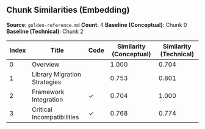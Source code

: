 ## Chunk Similarities (Embedding)

**Source**: `golden-reference.md`
**Count**: 4
**Baseline (Conceptual)**: Chunk 0
**Baseline (Technical)**: Chunk 2

| Index | Title | Code | Similarity (Conceptual) | Similarity (Technical) |
|-------|-------|------|-------------------------|------------------------|
| 0 | Overview |  | 1.000 | 0.704 |
| 1 | Library Migration Strategies |  | 0.753 | 0.801 |
| 2 | Framework Integration | ✓ | 0.704 | 1.000 |
| 3 | Critical Incompatibilities | ✓ | 0.768 | 0.774 |

